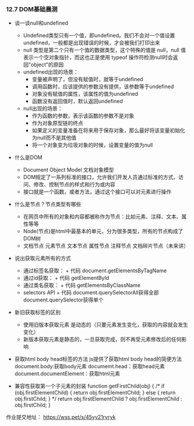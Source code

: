 ### 12.7 DOM基础晨测
- 谈一谈null和undefined
    - Undefined类型只有一个值，即undefined。我们不会对一个值设置undefined，一般都是出现错误的时候，才会被我们打印出来
    - null 类型是第二个只有一个值的数据类型，这个特殊的值是 null，null 值表示一个空对象指针，而这也正是使用 typeof 操作符检测null时会返回"object"的原因
    - undefined出现的场景：
        - 变量被声明了，但没有赋值时，就等于undefined
        - 调用函数时，应该提供的参数没有提供，该参数等于undefined
        - 对象没有赋值的属性，该属性的值为undefined
        - 函数没有返回值时，默认返回undefined
    - null出现的场景：
        - 作为函数的参数，表示该函数的参数不是对象
        - 作为对象原型链的终点
        - 如果定义的变量准备在将来用于保存对象，那么最好将该变量初始化为null而不是其他值
        - 将一个对象变为垃圾对象的时候，设置变量的值为null

- 什么是DOM
    - Document Object Model 文档对象模型
    - DOM规定了一系列标准的接口，允许我们开发人员通过标准的方式，访问、修改、控制节点的样式和行为或内容
    - 接口就是一个函数，或者方法，通过这个接口可以对元素进行操作

- 什么是节点？节点类型有哪些
    - 在网页中所有的对象和内容都被称作为节点：比如元素、注释、文本、属性等等
    - Node(节点)是html中最基本的单元，分为很多类型，所有的节点构成了DOM树
    -   文档节点
        元素节点
        文本节点
        属性节点
        注释节点
        文档碎片节点（未来讲）

- 说出获取元素所有的方式
    - 通过标签名获取： + 代码 document.getElementsByTagName
    - 通过id获取： + 代码   getElementById
    - 通过类名获取： + 代码  getElementsByClassName
    - selectors API + 代码  document.querySelectorAll获得全部   document.querySelector获得单个

- 新旧获取标签的区别
    - 使用旧版本获取元素 是动态的（只要元素发生变化，获取的内容就会发生变化）
    - 新版本获取元素是静态的，一旦获取完成，则不再受元素修改后的任何影响

- 获取html body head标签的方法
    js提供了获取html  body  head的简便方法
    document.body:获取body元素
    documemt.head：获取head元素
    document.documentElement：获取html元素

- 兼容性获取第一个子元素的封装
    function getFirstChild(obj) {
        /* if (obj.firstElementChild) {
            return obj.firstElementChild;
        } else {
            return obj.firstChild;
        } */
        return obj.firstElementChild ? obj.firstElementChild : obj.firstChild;
    }


作业提交地址：
https://wss.pet/s/45yy21ryryk


